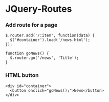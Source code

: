 # JQuery-Routes

### Add route for a page
```
$.router.add('/:item', function(data) {
  $('#container').load('/news.html');
});
```
```
function goNews() {
  $.router.go('/news', 'Title');
}
```

### HTML button
```
<div id="container">
  <button onclick="goNews();">News</button>
</div>
```
